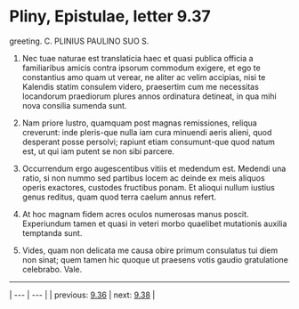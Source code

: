 # Pliny, Epistulae, letter 9.37

greeting. C. PLINIUS PAULINO SUO S.



1. Nec tuae naturae est translaticia haec et quasi publica officia a familiaribus amicis contra ipsorum commodum exigere, et ego te constantius amo quam ut verear, ne aliter ac velim accipias, nisi te Kalendis statim consulem videro, praesertim cum me necessitas locandorum praediorum plures annos ordinatura detineat, in qua mihi nova consilia sumenda sunt.



2. Nam priore lustro, quamquam post magnas remissiones, reliqua creverunt: inde pleris-que nulla iam cura minuendi aeris alieni, quod desperant posse persolvi; rapiunt etiam consumunt-que quod natum est, ut qui iam putent se non sibi parcere.



3. Occurrendum ergo augescentibus vitiis et medendum est. Medendi una ratio, si non nummo sed partibus locem ac deinde ex meis aliquos operis exactores, custodes fructibus ponam. Et alioqui nullum iustius genus reditus, quam quod terra caelum annus refert.



4. At hoc magnam fidem acres oculos numerosas manus poscit. Experiundum tamen et quasi in veteri morbo quaelibet mutationis auxilia temptanda sunt.



5. Vides, quam non delicata me causa obire primum consulatus tui diem non sinat; quem tamen hic quoque ut praesens votis gaudio gratulatione celebrabo. Vale.



---

| --- | --- |
| previous: [9.36](../9.36/) | next: [9.38](../9.38/) |